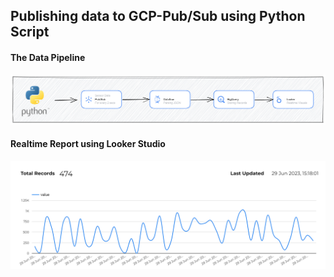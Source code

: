 

<body>
<h2> Publishing data to GCP-Pub/Sub using Python Script </h2>

<h4>The Data Pipeline</h4>

<img src = "docs/images/pipeline_arch.png"></img>

<h4>Realtime Report using Looker Studio</h4>
<img src = "docs/images/graph.png"></img>
</body>


